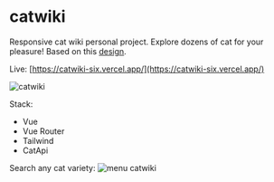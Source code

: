 # catwiki

Responsive cat wiki personal project. Explore dozens of cat for your pleasure!
Based on this [design](https://www.figma.com/file/6XLJCClikameMhnTZ3RKnM/CatWiki).

Live: [https://catwiki-six.vercel.app/](https://catwiki-six.vercel.app/)

![catwiki](https://i.imgur.com/S1P4FiD.png)

Stack:

- Vue
- Vue Router
- Tailwind
- CatApi

Search any cat variety:
![menu catwiki](https://i.imgur.com/uu0IAhz.png)
